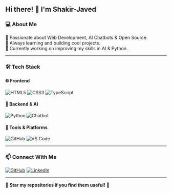 ## Hi there! 👋 I'm Shakir-Javed

### 💻 About Me
🚀 Passionate about Web Development, AI Chatbots & Open Source.  
🎯 Always learning and building cool projects.  
🌱 Currently working on improving my skills in AI & Python.

---

### 🛠 Tech Stack

#### 🌐 Frontend
![HTML5](https://img.shields.io/badge/-HTML5-E34F26?style=for-the-badge&logo=html5&logoColor=white)
![CSS3](https://img.shields.io/badge/-CSS3-1572B6?style=for-the-badge&logo=css3&logoColor=white)
![TypeScript](https://img.shields.io/badge/-TypeScript-3178C6?style=for-the-badge&logo=typescript&logoColor=white)

#### 🐍 Backend & AI
![Python](https://img.shields.io/badge/-Python-3776AB?style=for-the-badge&logo=python&logoColor=white)
![Chatbot](https://img.shields.io/badge/-Chatbot-FF9800?style=for-the-badge&logo=dialogflow&logoColor=white)

#### 🔧 Tools & Platforms
![GitHub](https://img.shields.io/badge/-GitHub-181717?style=for-the-badge&logo=github&logoColor=white)
![VS Code](https://img.shields.io/badge/-VS%20Code-007ACC?style=for-the-badge&logo=visual-studio-code&logoColor=white)

---


### 📫 Connect With Me
[![GitHub](https://img.shields.io/badge/GitHub-000?style=for-the-badge&logo=github&logoColor=white)](https://github.com/https://github.com/Shakirjaved96)
[![LinkedIn](https://img.shields.io/badge/LinkedIn-0077B5?style=for-the-badge&logo=linkedin&logoColor=white)](https://www.linkedin.com/in/shakir-hussain-8746182b5/)


---

🌟 **Star my repositories if you find them useful!** 🚀
